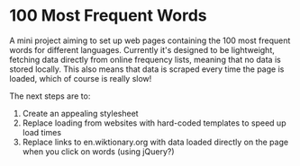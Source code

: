 # 100 Most Frequent Words

A mini project aiming to set up web pages containing the 100 most frequent words for different languages. Currently it's designed to be lightweight, fetching data directly from online frequency lists, meaning that no data is stored locally. This also means that data is scraped every time the page is loaded, which of course is really slow!

The next steps are to:
1. Create an appealing stylesheet
2. Replace loading from websites with hard-coded templates to speed up load times
3. Replace links to en.wiktionary.org with data loaded directly on the page when you click on words (using jQuery?)
